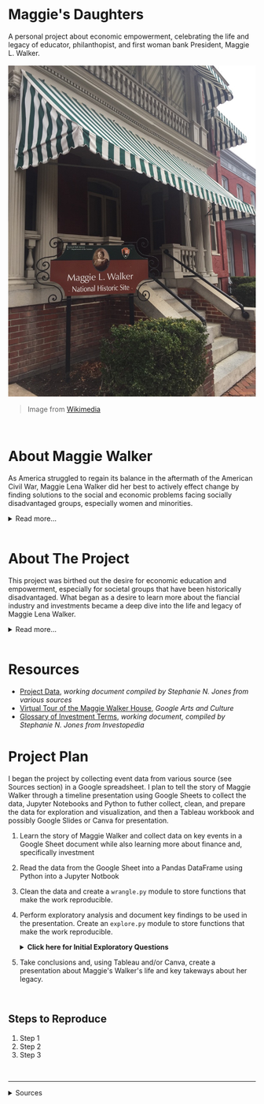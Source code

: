 # Maggie's Daughters
A personal project about economic empowerment, celebrating the life and legacy of educator, philanthopist, and first woman bank President, Maggie L. Walker.
<br>
<br>
![Maggie Walker Historical Site](images/historic-site_wikimedia.jpeg)
> Image from [Wikimedia](https://en.wikipedia.org/wiki/File:Maggie_L_Walker_Historic_Site.jpg)

<br>

# About Maggie Walker
As America struggled to regain its balance in the aftermath of the American Civil War, Maggie Lena Walker did her best to actively effect change by finding solutions to the social and economic problems facing socially disadvantaged groups, especially women and minorities. 
<details>
    <summary>Read more...</summary>
Taking charge of the flailing Independent Order of St. Luke in 1899, Walker transformed the organization into a vibrant and thriving economic engine. With a vision of economic self-sufficiency, she established a newspaper in 1902, chartered the St. Luke Penny Savings Bank in 1903 becoming the first woman bank president in the United States. Throughout her life, Walker persevered and thrived despite personal, social and professional obstacles. [1]<br>
</details>
<br>

# About The Project
This project was birthed out the desire for economic education and empowerment, especially for societal groups that have been historically disadvantaged. What began as a desire to learn more about the fiancial industry and investments became a deep dive into the life and legacy of Maggie Lena Walker.   
<details>
    <summary>Read more...</summary>
Maggie Walker was born shortly after the Civil War to a formerly enslaved woman who worked for a Union spy during the war and a former Confederate soldier. After Maggie's step-father, the man her mother would go on to marry, was found dead their family struggled financially and plunged into povery. After starting a laundry business her mother saw firsthand the economic gap and disparity between the people in her community and the laundry patrons she serviced in her business. This lit a fire in Maggie's mother that would lead her to instill in her own children a heart for service and empowerment through academic and economic advancement. 
</details>
<br>

# Resources
- [Project Data](https://docs.google.com/spreadsheets/d/17ygHkgbI0yy6Imhx7WOiZIPT9fL4LqEKgv00VMSSzzQ/edit?usp=sharing), *working document compiled by Stephanie N. Jones from various sources*
- [Virtual Tour of the Maggie Walker House](https://artsandculture.google.com/story/in-her-footsteps-a-virtual-tour-of-maggie-l-walker-s-home-maggie-l-walker-national-historic-site/8AXR_Z9D-zGYLw?hl=en), *Google Arts and Culture*
- [Glossary of Investment Terms](https://docs.google.com/document/d/12_STHHbEe2TcKPmh4M3txuj5x6bc05-CUMAJs6I6m7Q/edit?usp=sharing), *working document, compiled by Stephanie N. Jones from Investopedia*

# Project Plan
I began the project by collecting event data from various source (see Sources section) in a Google spreadsheet. I plan to tell the story of Maggie Walker through a timeline presentation using Google Sheets to collect the data, Jupyter Notebooks and Python to futher collect, clean, and prepare the data for exploration and visualization, and then a Tableau workbook and possibly Google Slides or Canva for presentation. <br>
1. Learn the story of Maggie Walker and collect data on key events in a Google Sheet document while also learning more about finance and, specifically investment
2. Read the data from the Google Sheet into a Pandas DataFrame using Python into a Jupyter Notbook
3. Clean the data and create a `wrangle.py` module to store functions that make the work reproducible.
4. Perform exploratory analysis and document key findings to be used in the presentation. Create an `explore.py` module to store functions that make the work reproducible.
    <details>
    <summary><b>Click here for Initial Exploratory Questions</b></summary>
        1. Can key events in Maggie's Walker's life be grouped in a meaningful way (e.g. Periods: Developmental, Learning, Working, Leaderhip, Retirement, etc.). I am recording the events and giving each event categories and sub-categories so looking at a frequency of categories by binned dates may uncover these insights. <br><br>
        2. Engineering a boolean feature that records an events as a positive or negative and determining how the frequency of positive and negatives may or may not have impacted milestones in her professional and personal life. <br><br>
        3. Looking at that same positive and negative events indicator, were there more positive/negative professional or personal events? (This is somewhat subjective, because we cannot know every event that happened in her life, only those that are documented and, for the purposes of this project, that I am capturing in this dataset)
    </details>

5. Take conclusions and, using Tableau and/or Canva, create a presentation about Maggie's Walker's life and key takeways about her legacy.
<br>

## Steps to Reproduce
1. Step 1
2. Step 2
3. Step 3

<br>

<hr>
<details><summary>Sources</summary>
1. Maggie Lena Walker and the Independent Order of St. Luke, *Harvard Business Review Case Study*, Anthony J. Mayo and Shandi O. Smith, November 25, 2008
2. 
</details>

